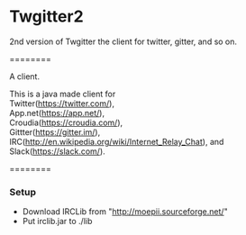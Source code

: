 # Twgitter2  
2nd version of Twgitter the client for twitter, gitter, and so on.  
  
========
  
A client.  
  
This is a java made client for  
Twitter(https://twitter.com/),  
App.net(https://app.net/),  
Croudia(https://croudia.com/),  
Gittter(https://gitter.im/),  
IRC(http://en.wikipedia.org/wiki/Internet_Relay_Chat), and  
Slack(https://slack.com/).  

========

### Setup
- Download IRCLib from "http://moepii.sourceforge.net/"
- Put irclib.jar to ./lib
